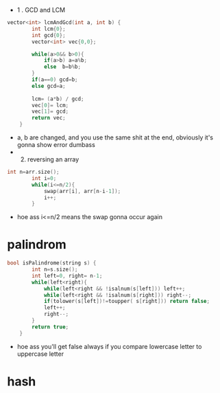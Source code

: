 - 1 . GCD and LCM
```cpp
vector<int> lcmAndGcd(int a, int b) {
        int lcm{0};
        int gcd{0};
        vector<int> vec{0,0};

        while(a>0&& b>0){
            if(a>b) a=a%b;
            else  b=b%b;
        }
        if(a==0) gcd=b;
        else gcd=a;
        
        lcm= (a*b) / gcd;
        vec[0]= lcm;
        vec[1]= gcd;
        return vec;
    }
```
- a, b are changed, and you use the same shit at the end, obviously it's gonna show error dumbass
- 2. reversing an array
```cpp
int n=arr.size();
        int i=0;
        while(i<=n/2){
            swap(arr[i], arr[n-i-1]);
            i++;
        }
```
- hoe ass i<=n/2 means the swap gonna occur again
# palindrom
```cpp
bool isPalindrome(string s) {
        int n=s.size();
        int left=0, right= n-1;
        while(left<right){
            while(left<right && !isalnum(s[left])) left++;
            while(left<right && !isalnum(s[right])) right--;
            if(tolower(s[left])!=toupper( s[right])) return false;
            left++;
            right--;  
        }
        return true;
    }
```
- hoe ass you'll get false always if you compare lowercase letter to uppercase letter
# hash 